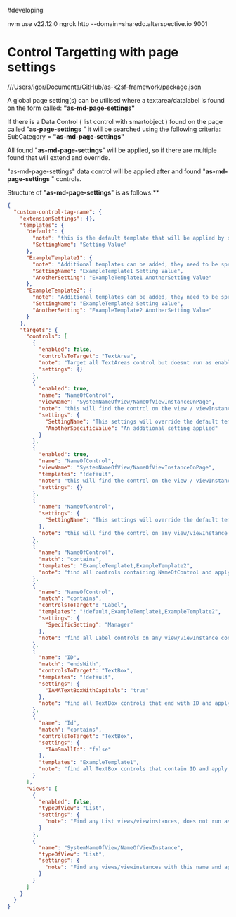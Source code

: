 

#developing

nvm use v22.12.0
ngrok http --domain=sharedo.alterspective.io 9001




# Control Targetting with page settings
///Users/igor/Documents/GitHub/as-k2sf-framework/package.json

A global page setting(s) can be utilised where a textarea/datalabel is found on the form called: **"as-md-page-settings"**

If there is a Data Control ( list control with smartobject ) found on the page called "**as-page-settings** " it will be searched using the following criteria:
SubCategory = **"as-md-page-settings"**


All found "**as-md-page-settings**" will be applied, so if there are multiple found that will extend and override.

"as-md-page-settings" data control will be applied after and found "**as-md-page-settings** " controls.

Structure of "**as-md-page-settings**" is as follows:**

```json
{
  "custom-control-tag-name": {
    "extensionSettings": {},
    "templates": {
      "default": {
        "note": "this is the default template that will be applied by default unless specifically excluded using !default",
        "SettingName": "Setting Value"
      },
      "ExampleTemplate1": {
        "note": "Additional templates can be added, they need to be specifically applied",
        "SettingName": "ExampleTemplate1 Setting Value",
        "AnotherSetting": "ExampleTemplate1 AnotherSetting Value"
      },
      "ExampleTemplate2": {
        "note": "Additional templates can be added, they need to be specifically applied",
        "SettingName": "ExampleTemplate2 Setting Value",
        "AnotherSetting": "ExampleTemplate2 AnotherSetting Value"
      }
    },
    "targets": {
      "controls": [
        {
          "enabled": false,
          "controlsToTarget": "TextArea",
          "note": "Target all TextAreas control but doesnt run as enabled is false",
          "settings": {}
        },
        {
          "enabled": true,
          "name": "NameOfControl",
          "viewName": "SystemNameOfView/NameOfViewInstanceOnPage",
          "note": "this will find the control on the view / viewInstance and apply the default",
          "settings": {
            "SettingName": "This settings will override the default template",
            "AnotherSpecificValue": "An additional setting applied"
          }
        },
        {
          "enabled": true,
          "name": "NameOfControl",
          "viewName": "SystemNameOfView/NameOfViewInstanceOnPage",
          "templates": "!default",
          "note": "this will find the control on the view / viewInstance and WILL NOT apply the default template",
          "settings": {}
        },
        {
          "name": "NameOfControl",
          "settings": {
            "SettingName": "This settings will override the default template"
          },
          "note": "this will find the control on any view/viewInstance and apply only default and any control specified settings as priority"
        },
        {
          "name": "NameOfControl",
          "match": "contains",
          "templates": "ExampleTemplate1,ExampleTemplate2",
          "note": "find all controls containing NameOfControl and apply default, ExampleTemplate1 and ExampleTemplate2 templates"
        },
        {
          "name": "NameOfControl",
          "match": "contains",
          "controlsToTarget": "Label",
          "templates": "!default,ExampleTemplate1,ExampleTemplate2",
          "settings": {
            "SpecificSetting": "Manager"
          },
          "note": "find all Label controls on any view/viewInstance containing NameOfControl and DOES NOT apply default, applied  ExampleTemplate1 and ExampleTemplate2 templates + specified settings"
        },
        {
          "name": "ID",
          "match": "endsWith",
          "controlsToTarget": "TextBox",
          "templates": "!default",
          "settings": {
            "IAMATextBoxWithCapitals": "true"
          },
          "note": "find all TextBox controls that end with ID and apply only the settings"
        },
        {
          "name": "Id",
          "match": "contains",
          "controlsToTarget": "TextBox",
          "settings": {
            "IAmSmallId": "false"
          },
          "templates": "ExampleTemplate1",
          "note": "find all TextBox controls that contain ID and apply only the default template, ExampleTemplate1 template and settings"
        }
      ],
      "views": [
        {
          "enabled": false,
          "typeOfView": "List",
          "settings": {
            "note": "Find any List views/viewinstances, does not run as enabled is false"
          }
        },
        {
          "name": "SystemNameOfView/NameOfViewInstance",
          "typeOfView": "List",
          "settings": {
            "note": "Find any views/viewinstances with this name and appy, if there are more than one viewInstance that is a child of a view with this name it will be targeted"
          }
        }
      ]
    }
  }
}

```
